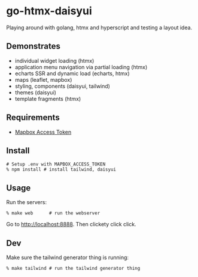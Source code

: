 # go-htmx-daisyui

Playing around with golang, htmx and hyperscript and testing a layout idea.

## Demonstrates

-   individual widget loading (htmx)
-   application menu navigation via partial loading (htmx)
-   echarts SSR and dynamic load (echarts, htmx)
-   maps (leaflet, mapbox)
-   styling, components (daisyui, tailwind)
-   themes (daisyui)
-   template fragments (htmx)

## Requirements

-   [Mapbox Access Token](https://docs.mapbox.com/help/dive-deeper/access-tokens/)

## Install

```shell
# Setup .env with MAPBOX_ACCESS_TOKEN
% npm install # install tailwind, daisyui
```

## Usage

Run the servers:

```shell
% make web      # run the webserver
```

Go to <http://localhost:8888>. Then clickety click click.

## Dev

Make sure the tailwind generator thing is running:

```shell
% make tailwind # run the tailwind generator thing
```
